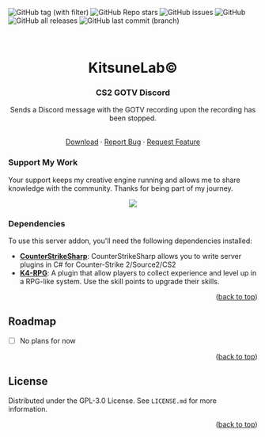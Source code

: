 <a name="readme-top"></a>

![GitHub tag (with filter)](https://img.shields.io/github/v/tag/K4ryuu/CS2-GOTV-Discord?style=for-the-badge&label=Version)
![GitHub Repo stars](https://img.shields.io/github/stars/K4ryuu/CS2-GOTV-Discord?style=for-the-badge)
![GitHub issues](https://img.shields.io/github/issues/K4ryuu/CS2-GOTV-Discord?style=for-the-badge)
![GitHub](https://img.shields.io/github/license/K4ryuu/CS2-GOTV-Discord?style=for-the-badge)
![GitHub all releases](https://img.shields.io/github/downloads/K4ryuu/CS2-GOTV-Discord/total?style=for-the-badge)
![GitHub last commit (branch)](https://img.shields.io/github/last-commit/K4ryuu/CS2-GOTV-Discord/dev?style=for-the-badge)

<!-- PROJECT LOGO -->
<br />
<div align="center">
  <h1 align="center">KitsuneLab©</h1>
  <h3 align="center">CS2 GOTV Discord</h3>
  <a align="center">Sends a Discord message with the GOTV recording upon the recording has been stopped.</a>

  <p align="center">
    <br />
    <a href="https://github.com/K4ryuu/CS2-GOTV-Discord/releases">Download</a>
    ·
    <a href="https://github.com/K4ryuu/CS2-GOTV-Discord/issues/new?assignees=KitsuneLab-Development&labels=bug&projects=&template=bug_report.md&title=%5BBUG%5D">Report Bug</a>
    ·
    <a href="https://github.com/K4ryuu/CS2-GOTV-Discord/issues/new?assignees=KitsuneLab-Development&labels=enhancement&projects=&template=feature_request.md&title=%5BREQ%5D">Request Feature</a>
  </p>
</div>

### Support My Work

Your support keeps my creative engine running and allows me to share knowledge with the community. Thanks for being part of my journey.

<p align="center">
<a href="https://www.buymeacoffee.com/k4ryuu">
<img src="https://img.buymeacoffee.com/button-api/?text=Support Me&emoji=☕&slug=k4ryuu&button_colour=FF5F5F&font_colour=ffffff&font_family=Inter&outline_colour=000000&coffee_colour=FFDD00" />
</a>
</p>

<!-- ABOUT THE PROJECT -->

### Dependencies

To use this server addon, you'll need the following dependencies installed:

- [**CounterStrikeSharp**](https://github.com/roflmuffin/CounterStrikeSharp/releases): CounterStrikeSharp allows you to write server plugins in C# for Counter-Strike 2/Source2/CS2
- [**K4-RPG**](https://github.com/K4ryuu/K4-RPG): A plugin that allow players to collect experience and level up in a RPG-like system. Use the skill points to upgrade their skills.

<p align="right">(<a href="#readme-top">back to top</a>)</p>

<!-- ROADMAP -->

## Roadmap

- [ ] No plans for now

<p align="right">(<a href="#readme-top">back to top</a>)</p>

<!-- LICENSE -->

## License

Distributed under the GPL-3.0 License. See `LICENSE.md` for more information.

<p align="right">(<a href="#readme-top">back to top</a>)</p>
